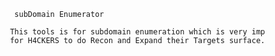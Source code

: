  
                                                                
      subDomain Enumerator
                                                            
     This tools is for subdomain enumeration which is very imp 
     for H4CKERS to do Recon and Expand their Targets surface.
